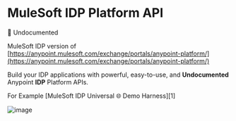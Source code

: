 # MuleSoft IDP Platform API
🚨 Undocumented

MuleSoft IDP version of [https://anypoint.mulesoft.com/exchange/portals/anypoint-platform/](https://anypoint.mulesoft.com/exchange/portals/anypoint-platform/)

Build your IDP applications with powerful, easy-to-use, and **Undocumented** Anypoint **IDP** Platform APIs.

For Example [MuleSoft IDP Universal 🌐 Demo Harness][1]

![image](https://github.com/user-attachments/assets/92ff5c56-377f-40e0-89f1-873c26926cd2)


